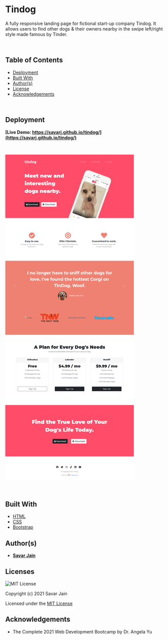 # Tindog

A fully responsive landing page for fictional start-up company Tindog.
It allows users to find other dogs & their owners nearby in the swipe left/right style made famous by Tinder.

<br>

## Table of Contents

- [Deployment](#deployment)
- [Built With](#built-with)
- [Author(s)](#authors)
- [License](#license)
- [Acknowledgements](#acknowledgement)

</br>

## Deployment

**[Live Demo: https://savarj.github.io/tindog/](https://savarj.github.io/tindog/)**

<br>

![Search-page](public/images/capture.png)

<br>

## Built With

- [HTML](https://developer.mozilla.org/en-US/docs/Web/HTML)
- [CSS](https://developer.mozilla.org/en-US/docs/Web/CSS)
- [Bootstrap](https://getbootstrap.com/docs/5.0/getting-started/introduction/)

## Author(s)

- **[Savar Jain](https://jainsavar.com)**

## Licenses

![MIT License](https://camo.githubusercontent.com/c97d380d0a98377c53391026883a89c16ded751eb41f9e57a53e009664447d50/68747470733a2f2f696d672e736869656c64732e696f2f62616467652f6c6963656e73652d4d49542532304c6963656e73652d626c75652e737667)

Copyright (c) 2021 Savar Jain

Licensed under the [MIT License](LICENSE)

## Acknowledgements

- The Complete 2021 Web Development Bootcamp by Dr. Angela Yu
